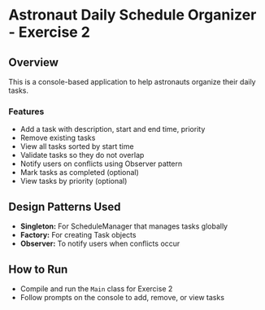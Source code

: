 # Astronaut Daily Schedule Organizer - Exercise 2

## Overview

This is a console-based application to help astronauts organize their daily tasks.

### Features

- Add a task with description, start and end time, priority
- Remove existing tasks
- View all tasks sorted by start time
- Validate tasks so they do not overlap
- Notify users on conflicts using Observer pattern
- Mark tasks as completed (optional)
- View tasks by priority (optional)

## Design Patterns Used

- **Singleton:** For ScheduleManager that manages tasks globally  
- **Factory:** For creating Task objects  
- **Observer:** To notify users when conflicts occur  

## How to Run

- Compile and run the `Main` class for Exercise 2  
- Follow prompts on the console to add, remove, or view tasks

